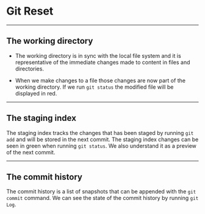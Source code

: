 # Git Reset

---

## The working directory

- The working directory is in sync with the local file system
and it is representative of the immediate changes made to
content in files and directories.

- When we make changes to a file those changes are now part
of the working directory. If we run `git status` the modified
file will be displayed in red.

---

## The staging index

The staging index tracks the changes that has been staged by
running `git add` and will be stored in the next commit.
The staging index changes can be seen in green when running
`git status`. We also understand it as a preview of the next
commit.

---

## The commit history

The commit history is a list of snapshots that can be appended
with the `git commit` command. We can see the state of the
commit history by running `git Log`.
